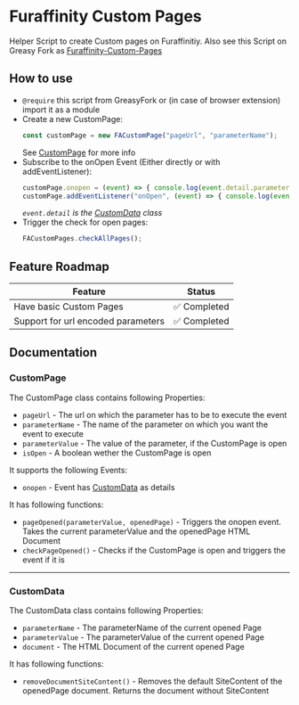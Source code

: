 # Furaffinity Custom Pages

Helper Script to create Custom pages on Furaffinitiy. Also see this Script on Greasy Fork as [Furaffinity-Custom-Pages](https://greasyfork.org/scripts/476762-furaffinity-custom-pages)

## How to use

- `@require` this script from GreasyFork or (in case of browser extension) import it as a module
- Create a new CustomPage:
  ```javascript
  const customPage = new FACustomPage("pageUrl", "parameterName");
  ```
  See [CustomPage](#custompage) for more info
- Subscribe to the onOpen Event (Either directly or with addEventListener):
  ```javascript
  customPage.onopen = (event) => { console.log(event.detail.parameterValue) };
  customPage.addEventListener("onOpen", (event) => { console.log(event.detail.parameterValue) });
  ```
  *`event.detail` is the [CustomData](#customdata) class*
- Trigger the check for open pages:
  ```javascript
  FACustomPages.checkAllPages();
  ```

## Feature Roadmap

| Feature                            | Status      |
| ---------------------------------- | ----------- |
| Have basic Custom Pages            | ✅ Completed |
| Support for url encoded parameters | ✅ Completed |

## Documentation

### CustomPage

The CustomPage class contains following Properties:

- `pageUrl` - The url on which the parameter has to be to execute the event
- `parameterName` - The name of the parameter on which you want the event to execute
- `parameterValue` - The value of the parameter, if the CustomPage is open
- `isOpen` - A boolean wether the CustomPage is open

It supports the following Events:

- `onopen` - Event has [CustomData](#customdata) as details

It has following functions:

- `pageOpened(parameterValue, openedPage)` - Triggers the onopen event. Takes the current parameterValue and the openedPage HTML Document
- `checkPageOpened()` - Checks if the CustomPage is open and triggers the event if it is

---

### CustomData

The CustomData class contains following Properties:

- `parameterName` - The parameterName of the current opened Page
- `parameterValue` - The parameterValue of the current opened Page
- `document` - The HTML Document of the current opened Page

It has following functions:

- `removeDocumentSiteContent()` - Removes the default SiteContent of the openedPage document. Returns the document without SiteContent